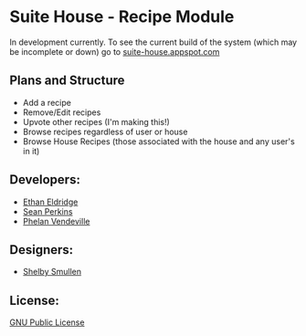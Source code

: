 Suite House - Recipe Module
=============

In development currently. To see the current build of the system (which may be incomplete or down) go to [suite-house.appspot.com]

Plans and Structure
---------

- Add a recipe
- Remove/Edit recipes
- Upvote other recipes (I'm making this!)
- Browse recipes regardless of user or house
- Browse House Recipes (those associated with the house and any user's in it)


Developers:
------------------
- [Ethan Eldridge]
- [Sean Perkins]
- [Phelan Vendeville]

Designers:
------------------
- [Shelby Smullen]

License:
----------
[GNU Public License]

[GNU Public License]: http://www.gnu.org/licenses/gpl.html
[Ethan Eldridge]: https://github.com/EJEHardenberg/
[Sean Perkins]: https://github.com/scperkins/
[Phelan Vendeville]: https://github.com/the-hobbes
[Shelby Smullen]: http://github.com/ssmullen/
[suite-house.appspot.com]: http://suite-house.appspot.com



